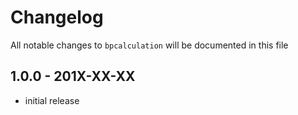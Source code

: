 # Changelog

All notable changes to `bpcalculation` will be documented in this file

## 1.0.0 - 201X-XX-XX

- initial release
